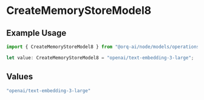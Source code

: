 # CreateMemoryStoreModel8

## Example Usage

```typescript
import { CreateMemoryStoreModel8 } from "@orq-ai/node/models/operations";

let value: CreateMemoryStoreModel8 = "openai/text-embedding-3-large";
```

## Values

```typescript
"openai/text-embedding-3-large"
```